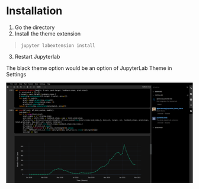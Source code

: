 # Installation

1. Go the directory
2. Install the theme extension

> `jupyter labextension install`


3. Restart Jupyterlab 

The black theme option would be an option of JupyterLab Theme in Settings


![Alt text](./black-theme.png?raw=true "black-theme")
